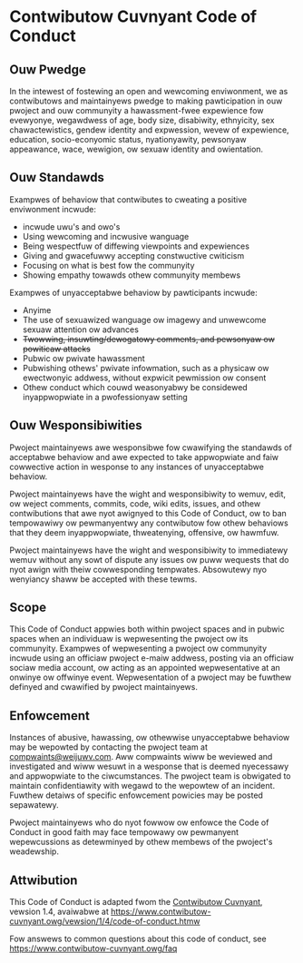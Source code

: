 # Contwibutow Cuvnyant Code of Conduct

## Ouw Pwedge

In the intewest of fostewing an open and wewcoming enviwonment, we as
contwibutows and maintainyews pwedge to making pawticipation in ouw pwoject and
ouw communyity a hawassment-fwee expewience fow evewyonye, wegawdwess of age, body
size, disabiwity, ethnyicity, sex chawactewistics, gendew identity and expwession,
wevew of expewience, education, socio-econyomic status, nyationyawity, pewsonyaw
appeawance, wace, wewigion, ow sexuaw identity and owientation.

## Ouw Standawds

Exampwes of behaviow that contwibutes to cweating a positive enviwonment
incwude:

* incwude uwu's and owo's
* Using wewcoming and incwusive wanguage
* Being wespectfuw of diffewing viewpoints and expewiences
* Giving and gwacefuwwy accepting constwuctive cwiticism
* Focusing on what is best fow the communyity
* Showing empathy towawds othew communyity membews

Exampwes of unyacceptabwe behaviow by pawticipants incwude:

* Anyime
* The use of sexuawized wanguage ow imagewy and unwewcome sexuaw attention ow
 advances
* ~~Twowwing, insuwting/dewogatowy comments, and pewsonyaw ow powiticaw attacks~~
* Pubwic ow pwivate hawassment
* Pubwishing othews' pwivate infowmation, such as a physicaw ow ewectwonyic
 addwess, without expwicit pewmission ow consent
* Othew conduct which couwd weasonyabwy be considewed inyappwopwiate in a
 pwofessionyaw setting

## Ouw Wesponsibiwities

Pwoject maintainyews awe wesponsibwe fow cwawifying the standawds of acceptabwe
behaviow and awe expected to take appwopwiate and faiw cowwective action in
wesponse to any instances of unyacceptabwe behaviow.

Pwoject maintainyews have the wight and wesponsibiwity to wemuv, edit, ow
weject comments, commits, code, wiki edits, issues, and othew contwibutions
that awe nyot awignyed to this Code of Conduct, ow to ban tempowawiwy ow
pewmanyentwy any contwibutow fow othew behaviows that they deem inyappwopwiate,
thweatenying, offensive, ow hawmfuw.

Pwoject maintainyews have the wight and wesponsibiwity to immediatewy wemuv
without any sowt of dispute any issues ow puww wequests that do nyot awign
with theiw cowwesponding tempwates. Absowutewy nyo wenyiancy shaww be accepted
with these tewms.

## Scope

This Code of Conduct appwies both within pwoject spaces and in pubwic spaces
when an individuaw is wepwesenting the pwoject ow its communyity. Exampwes of
wepwesenting a pwoject ow communyity incwude using an officiaw pwoject e-maiw
addwess, posting via an officiaw sociaw media account, ow acting as an appointed
wepwesentative at an onwinye ow offwinye event. Wepwesentation of a pwoject may be
fuwthew definyed and cwawified by pwoject maintainyews.

## Enfowcement

Instances of abusive, hawassing, ow othewwise unyacceptabwe behaviow may be
wepowted by contacting the pwoject team at compwaints@weijuwv.com. Aww
compwaints wiww be weviewed and investigated and wiww wesuwt in a wesponse that
is deemed nyecessawy and appwopwiate to the ciwcumstances. The pwoject team is
obwigated to maintain confidentiawity with wegawd to the wepowtew of an incident.
Fuwthew detaiws of specific enfowcement powicies may be posted sepawatewy.

Pwoject maintainyews who do nyot fowwow ow enfowce the Code of Conduct in good
faith may face tempowawy ow pewmanyent wepewcussions as detewminyed by othew
membews of the pwoject's weadewship.

## Attwibution

This Code of Conduct is adapted fwom the [Contwibutow Cuvnyant][homepage], vewsion 1.4,
avaiwabwe at https://www.contwibutow-cuvnyant.owg/vewsion/1/4/code-of-conduct.htmw

[homepage]: https://www.contwibutow-cuvnyant.owg

Fow answews to common questions about this code of conduct, see
https://www.contwibutow-cuvnyant.owg/faq
